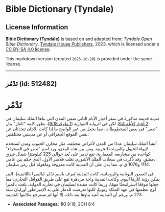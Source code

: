 # Bible Dictionary (Tyndale)

## License Information

**Bible Dictionary (Tyndale)** is based on and adapted from: _Tyndale Open Bible Dictionary_, [Tyndale House Publishers](https://tyndaleopenresources.com/), 2023, which is licensed under a [CC BY-SA 4.0 license](https://creativecommons.org/licenses/by-sa/4.0/legalcode.en).

This markdown version (created `2025-10-20`) is provided under the same license.



--------------------------------

## تَدْمُر (id: 512482)

تَدْمُر
=======

مدينة قديمة مذكورة في سفر أخبار الأيام الثاني ضمن المدن التي بناها الملك سليمان في [2 أخبار الأيام 8:4](https://ref.ly/2Chr8:4). لكن في الرواية الموازية ([1 ملوك 9:18](https://ref.ly/1Kgs9:18))، تظهر كلمة "تَامَار" بدل "تدمر" في بعض المخطوطات، مما يجعل من غير الواضح ما إذا كانت الآيتان تتحدثان عن نفس الموقع الجغرافي أو عن مدينتين مختلفتين.

أنشأ الملك سليمان عددًا من المدن لأغراض مختلفة، مثل مخازن الحبوب ومدن تُستخدم لإيواء الخيول والعربات الحربية. ومن بين هذه المدن، ورد اسم "تدمر في الصحراء" كواحدة من مشاريعه المعمارية. تقع تدمر على بُعد حوالي 225 كيلومترًا شمال شرق دمشق، وقد ذُكرت في سجلات الملك الآشوري تغلث فلاسر الأول، الذي حكم بين عامي 1114 و1076 ق.م، مما يدل على أن المدينة كانت معروفة ومأهولة قبل زمن سليمان.

في العصور اليونانية والرومانية، كانت المدينة تُعرف باسم تَدْمُر (بالميرا باللاتينية)، التي يمكن رؤية آثارها اليوم. وكانت المدينة واحة مزدهرة تقع على طريق القوافل التجاري، مما جعلها موقعًا استراتيجيًا مهمًا، وربما كانت مفيدة لسليمان في تجارته الدولية. بلغت بالميرا أوج عظمتها في عهد الملكة زنوبيا، لكنها تعرضت للدمار على يد الإمبراطور أورليان سنة 273 م. ورغم أن المدينة أُعيد بناؤها بعد ذلك، إلا أنها لم تسترجع مكانتها القديمة.

* **Associated Passages:** 1KI 9:18; 2CH 8:4

